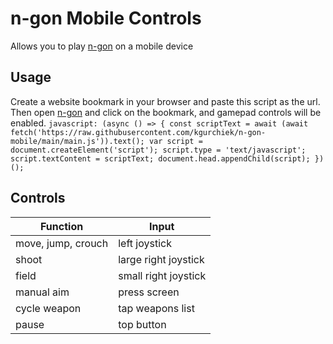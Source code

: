 # n-gon Mobile Controls
Allows you to play [n-gon](https://landgreen.github.io/sidescroller) on a mobile device

## Usage
Create a website bookmark in your browser and paste this script as the url. Then open [n-gon](https://landgreen.github.io/sidescroller) and click on the bookmark, and gamepad controls will be enabled.
`javascript: (async () => { const scriptText = await (await fetch('https://raw.githubusercontent.com/kgurchiek/n-gon-mobile/main/main.js')).text(); var script = document.createElement('script'); script.type = 'text/javascript'; script.textContent = scriptText; document.head.appendChild(script); })();`

## Controls
| Function | Input |
| - | - |
| move, jump, crouch | left joystick
| shoot | large right joystick |
| field | small right joystick |
| manual aim | press screen |
| cycle weapon | tap weapons list |
| pause | top button |
